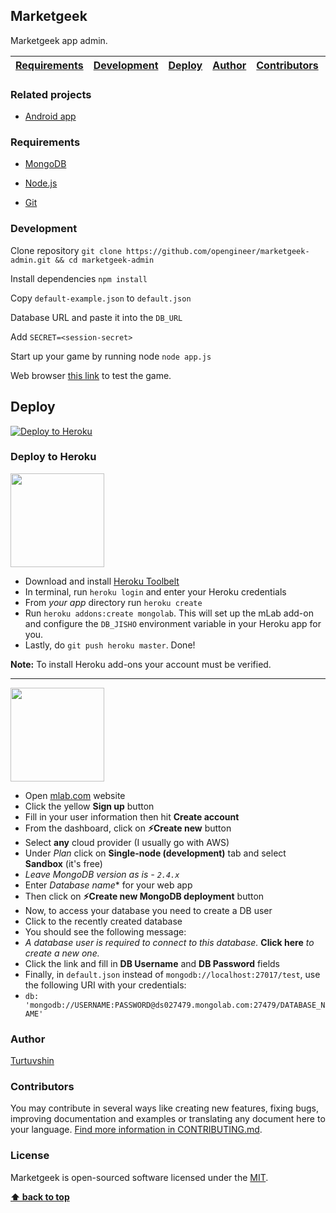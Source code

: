 ## Marketgeek

Marketgeek app admin.

| [Requirements][] | [Development][] | [Deploy][] | [Author][] | [Contributors][] | [License][] |
|---|---|---|---|---|---|

### Related projects

* [Android app](https://github.com/opengineer/marketgeek)

### Requirements

* [MongoDB](https://docs.mongodb.com/manual/installation/)

* [Node.js](https://nodejs.org/en/download/)

* [Git](https://git-scm.com/download/win)

### Development

Clone repository `git clone https://github.com/opengineer/marketgeek-admin.git && cd marketgeek-admin`

Install dependencies `npm install`

Copy `default-example.json` to `default.json`

Database URL and paste it into the `DB_URL`

Add `SECRET=<session-secret>`

Start up your game by running node `node app.js`

Web browser [this link](http://localhost:5000) to test the game.


## Deploy

[![Deploy to Heroku](https://www.herokucdn.com/deploy/button.png)](https://heroku.com/deploy)

### Deploy to Heroku

<img src="https://upload.wikimedia.org/wikipedia/en/a/a9/Heroku_logo.png" width="150">

- Download and install [Heroku Toolbelt](https://toolbelt.heroku.com/)
- In terminal, run `heroku login` and enter your Heroku credentials
- From *your app* directory run `heroku create`
- Run `heroku addons:create mongolab`.  This will set up the mLab add-on and configure the `DB_JISHO` environment variable in your Heroku app for you.
- Lastly, do `git push heroku master`.  Done!

**Note:** To install Heroku add-ons your account must be verified.

---

<img src="https://mlab.com/company/img/branding/mLab-logo-onlight.svg" width="150">

- Open [mlab.com](https://mlab.com) website
- Click the yellow **Sign up** button
- Fill in your user information then hit **Create account**
- From the dashboard, click on **:zap:Create new** button
- Select **any** cloud provider (I usually go with AWS)
- Under *Plan* click on **Single-node (development)** tab and select **Sandbox** (it's free)
 - *Leave MongoDB version as is - `2.4.x`*
- Enter *Database name** for your web app
- Then click on **:zap:Create new MongoDB deployment** button
- Now, to access your database you need to create a DB user
- Click to the recently created database
- You should see the following message:
 - *A database user is required to connect to this database.* **Click here** *to create a new one.*
- Click the link and fill in **DB Username** and **DB Password** fields
- Finally, in `default.json` instead of `mongodb://localhost:27017/test`, use the following URI with your credentials:
 - `db: 'mongodb://USERNAME:PASSWORD@ds027479.mongolab.com:27479/DATABASE_NAME'`

### Author

 [Turtuvshin](https://github.com/tortuvshin)

### Contributors

You may contribute in several ways like creating new features, fixing bugs, improving documentation and examples
or translating any document here to your language. [Find more information in CONTRIBUTING.md](CONTRIBUTING.md).

### License

Marketgeek is open-sourced software licensed under the [MIT](LICENSE).

**[⬆ back to top](#memorize)**

[Requirements]:#requirements
[Development]:#development
[Deploy]:#deploy
[Author]:#author
[Contributors]:#contributors
[License]:#license
